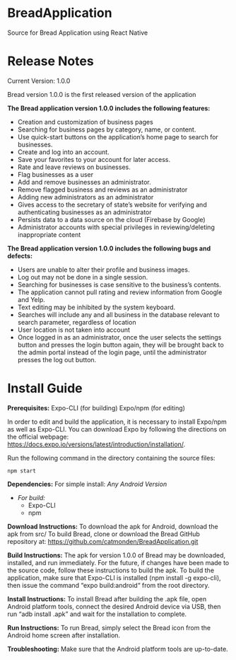 # BreadApplication
Source for Bread Application using React Native 

# Release Notes
Current Version: 1.0.0

Bread version 1.0.0 is the first released version of the application

**The Bread application version 1.0.0 includes the following features:**
- Creation and customization of business pages
- Searching for business pages by category, name, or content.
- Use quick-start buttons on the application’s home page to search for businesses.
-   Create and log into an account.
-   Save your favorites to your account for later access.
-   Rate and leave reviews on businesses.
-   Flag businesses as a user
-   Add and remove businesses an administrator.
-   Remove flagged business and reviews as an administrator
-   Adding new administrators as an administrator
-   Gives access to the secretary of state’s website for verifying and authenticating businesses as an administrator
-   Persists data to a data source on the cloud (Firebase by Google)
-   Administrator accounts with special privileges in reviewing/deleting inappropriate content

**The Bread application version 1.0.0 includes the following bugs and defects:**
- Users are unable to alter their profile and business images.
- Log out may not be done in a single session.
- Searching for businesses is case sensitive to the business’s contents.
- The application cannot pull rating and review information from Google and Yelp.
- Text editing may be inhibited by the system keyboard.
-   Searches will include any and all business in the database relevant to search parameter, regardless of location
-   User location is not taken into account
-   Once logged in as an administrator, once the user selects the settings button and presses the login button again, they will         be brought back to the admin portal instead of the login page, until the administrator presses the log out button.


# Install Guide

**Prerequisites:**
Expo-CLI (for building) 
Expo/npm (for editing)

In order to edit and build the application, it is necessary to install Expo/npm as well as Expo-CLI. You can download Expo by following the directions on the official webpage: https://docs.expo.io/versions/latest/introduction/installation/.

Run the following command in the directory containing the source files: 
```
npm start
```

**Dependencies:**
For simple install:
*Any Android Version*
- *For build:*
    - Expo-CLI
    - npm

**Download Instructions:**
To download the apk for Android, download the apk from src/
To build Bread, clone or download the Bread GitHub repository at: https://github.com/catmonden/BreadApplication.git

**Build Instructions:**
The apk for version 1.0.0 of Bread may be downloaded, installed, and run immediately. For the future, if changes have been made to the source code, follow these instructions to build the apk.
To build the application, make sure that Expo-CLI is installed (npm install -g expo-cli), then issue the command “expo build:android“ from the root directory.

**Install Instructions:**
To install Bread after building the .apk file, open Android platform tools, connect the desired Android device via USB, then run “adb install <app-name>.apk” and wait for the installation to complete.

**Run Instructions:**
To run Bread, simply select the Bread icon from the Android home screen after installation.

**Troubleshooting:**
Make sure that the Android platform tools are up-to-date.
